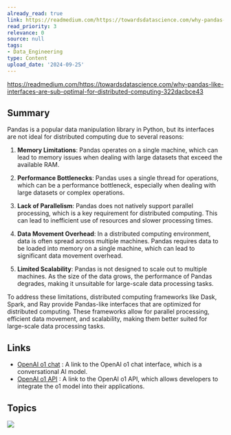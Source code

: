 ```yaml
---
already_read: true
link: https://readmedium.com/https://towardsdatascience.com/why-pandas-like-interfaces-are-sub-optimal-for-distributed-computing-322dacbce43
read_priority: 3
relevance: 0
source: null
tags:
- Data_Engineering
type: Content
upload_date: '2024-09-25'
---
```


https://readmedium.com/https://towardsdatascience.com/why-pandas-like-interfaces-are-sub-optimal-for-distributed-computing-322dacbce43
## Summary

Pandas is a popular data manipulation library in Python, but its interfaces are not ideal for distributed computing due to several reasons:

1. **Memory Limitations**: Pandas operates on a single machine, which can lead to memory issues when dealing with large datasets that exceed the available RAM.

2. **Performance Bottlenecks**: Pandas uses a single thread for operations, which can be a performance bottleneck, especially when dealing with large datasets or complex operations.

3. **Lack of Parallelism**: Pandas does not natively support parallel processing, which is a key requirement for distributed computing. This can lead to inefficient use of resources and slower processing times.

4. **Data Movement Overhead**: In a distributed computing environment, data is often spread across multiple machines. Pandas requires data to be loaded into memory on a single machine, which can lead to significant data movement overhead.

5. **Limited Scalability**: Pandas is not designed to scale out to multiple machines. As the size of the data grows, the performance of Pandas degrades, making it unsuitable for large-scale data processing tasks.

To address these limitations, distributed computing frameworks like Dask, Spark, and Ray provide Pandas-like interfaces that are optimized for distributed computing. These frameworks allow for parallel processing, efficient data movement, and scalability, making them better suited for large-scale data processing tasks.
## Links

- [OpenAI o1 chat](https://openai01.net/) : A link to the OpenAI o1 chat interface, which is a conversational AI model.
- [OpenAI o1 API](https://openaio1api.com/) : A link to the OpenAI o1 API, which allows developers to integrate the o1 model into their applications.

## Topics

![](topics/Library/Pandas)